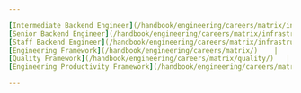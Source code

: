 ```yaml
---

[Intermediate Backend Engineer](/handbook/engineering/careers/matrix/infrastructure/engineering-productivity/intermediate/) |
[Senior Backend Engineer](/handbook/engineering/careers/matrix/infrastructure/engineering-productivity/senior/) |
[Staff Backend Engineer](/handbook/engineering/careers/matrix/infrastructure/engineering-productivity/staff/) |
[Engineering Framework](/handbook/engineering/careers/matrix/)    |
[Quality Framework](/handbook/engineering/careers/matrix/quality/)   |
[Engineering Productivity Framework](/handbook/engineering/careers/matrix/infrastructure/engineering-productivity/)

---
```

